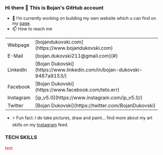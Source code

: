 ### Hi there 👋 This is Bojan's GitHub account

- 🔭 I’m currently working on building my own website which u can find on my [page](https://www.bojandukovski.com).
- 📫 How to reach me  

<table>
    <tr>
        <td>Webpage</td> <td> [bojandukovski.com](https://www.bojandukovski.com) </td>
    </tr>
    <tr>
        <td>E-Mail</td> <td> [bojan.dukovski211@gmail.com](#) </td>
    </tr>
    <tr>
        <td>LinkedIn</td> <td> [Bojan Dukovski](https://www.linkedin.com/in/bojan-dukovski-9487a9153/) </td>
    </tr>
    <tr>
        <td>Facebook</td> <td> [Bojan Dukovski](https://www.facebook.com/leto.err) </td>
    </tr>
    <tr>
        <td>Instagram</td> <td> [ip_v5.0](https://www.instagram.com/ip_v5.0/) </td>
    </tr>
    <tr>
        <td>Twitter</td> <td> [Bojan Dukovski](https://twitter.com/BojanDukovski) </td>
    </tr>
</table>


- ⚡ Fun fact: I do take pictures, draw and paint... find more about my art skills on my [Instagram](https://www.instagram.com/ip_v5.0/) feed.

### TECH SKILLS

<p style="color:red;">test</p>

